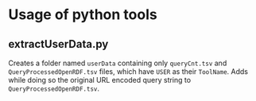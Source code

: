 # Usage of python tools
## extractUserData.py
Creates a folder named `userData` containing only `queryCnt.tsv` and `QueryProcessedOpenRDF.tsv` files, which have `USER` as their `ToolName`. Adds while doing so the original URL encoded query string to `QueryProcessedOpenRDF.tsv`.
